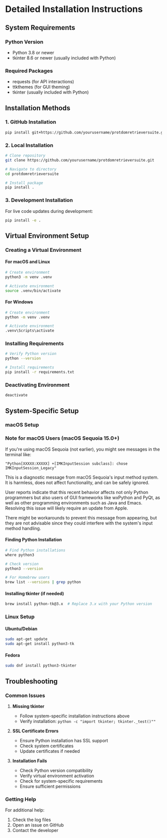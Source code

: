 # Detailed Installation Instructions

## System Requirements

### Python Version
- Python 3.8 or newer
- tkinter 8.6 or newer (usually included with Python)

### Required Packages
- requests (for API interactions)
- ttkthemes (for GUI theming)
- tkinter (usually included with Python)

## Installation Methods

### 1. GitHub Installation
```bash
pip install git+https://github.com/yourusername/protdomretrieversuite.git
```

### 2. Local Installation
```bash
# Clone repository
git clone https://github.com/yourusername/protdomretrieversuite.git

# Navigate to directory
cd protdomretrieversuite

# Install package
pip install .
```

### 3. Development Installation
For live code updates during development:
```bash
pip install -e .
```

## Virtual Environment Setup

### Creating a Virtual Environment

#### For macOS and Linux
```bash
# Create environment
python3 -m venv .venv

# Activate environment
source .venv/bin/activate
```

#### For Windows
```bash
# Create environment
python -m venv .venv

# Activate environment
.venv\Scripts\activate
```

### Installing Requirements
```bash
# Verify Python version
python --version

# Install requirements
pip install -r requirements.txt
```

### Deactivating Environment
```bash
deactivate
```

## System-Specific Setup

### macOS Setup

### Note for macOS Users (macOS Sequoia 15.0+)
If you're using macOS Sequoia (not earlier), you might see messages in the terminal like:
```
"Python[XXXXX:XXXXX] +[IMKInputSession subclass]: chose IMKInputSession_Legacy"
```
This is a diagnostic message from macOS Sequoia's input method system.
It is harmless, does not affect functionality, and can be safely ignored.

User reports indicate that this recent behavior affects not only Python programmers 
but also users of GUI frameworks like wxPython and PyQt, as well as other 
programming environments such as Java and Emacs. Resolving this issue will likely 
require an update from Apple.

There might be workarounds to prevent this message from appearing, but they are not 
advisable since they could interfere with the system's input method handling.

#### Finding Python Installation
```bash
# Find Python installations
where python3

# Check version
python3 --version

# For Homebrew users
brew list --versions | grep python
```

#### Installing tkinter (if needed)
```bash
brew install python-tk@3.x  # Replace 3.x with your Python version
```

### Linux Setup

#### Ubuntu/Debian
```bash
sudo apt-get update
sudo apt-get install python3-tk
```

#### Fedora
```bash
sudo dnf install python3-tkinter
```

## Troubleshooting

### Common Issues

1. **Missing tkinter**
   - Follow system-specific installation instructions above
   - Verify installation: `python -c "import tkinter; tkinter._test()""`

2. **SSL Certificate Errors**
   - Ensure Python installation has SSL support
   - Check system certificates
   - Update certificates if needed

3. **Installation Fails**
   - Check Python version compatibility
   - Verify virtual environment activation
   - Check for system-specific requirements
   - Ensure sufficient permissions

### Getting Help
For additional help:
1. Check the log files
2. Open an issue on GitHub
3. Contact the developer
